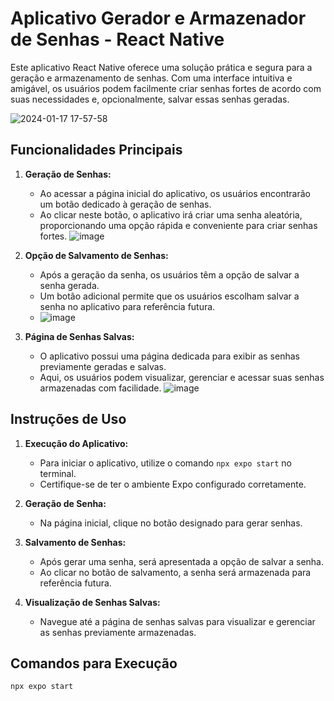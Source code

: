 # Aplicativo Gerador e Armazenador de Senhas - React Native

Este aplicativo React Native oferece uma solução prática e segura para a geração e armazenamento de senhas. Com uma interface intuitiva e amigável, os usuários podem facilmente criar senhas fortes de acordo com suas necessidades e, opcionalmente, salvar essas senhas geradas.

![2024-01-17 17-57-58](https://github.com/fernandacorreasz/fernandacorreasz-password-generator-and-manager/assets/81102579/fe9f3c13-45e8-4b3c-bada-e50c4fee57cc)

## Funcionalidades Principais

1. **Geração de Senhas:**
   - Ao acessar a página inicial do aplicativo, os usuários encontrarão um botão dedicado à geração de senhas.
   - Ao clicar neste botão, o aplicativo irá criar uma senha aleatória, proporcionando uma opção rápida e conveniente para criar senhas fortes.
![image](https://github.com/fernandacorreasz/fernandacorreasz-password-generator-and-manager/assets/81102579/ded9a668-9395-4e53-8738-a8256624b7fc)



2. **Opção de Salvamento de Senhas:**
   - Após a geração da senha, os usuários têm a opção de salvar a senha gerada.
   - Um botão adicional permite que os usuários escolham salvar a senha no aplicativo para referência futura.
   - ![image](https://github.com/fernandacorreasz/fernandacorreasz-password-generator-and-manager/assets/81102579/81ea0946-bba4-43c6-a3fa-01dc60f8a896)


3. **Página de Senhas Salvas:**
   - O aplicativo possui uma página dedicada para exibir as senhas previamente geradas e salvas.
   - Aqui, os usuários podem visualizar, gerenciar e acessar suas senhas armazenadas com facilidade.
![image](https://github.com/fernandacorreasz/fernandacorreasz-password-generator-and-manager/assets/81102579/31f6ea97-f524-40ce-8fdc-f8a3fcfd3f45)

## Instruções de Uso

1. **Execução do Aplicativo:**
   - Para iniciar o aplicativo, utilize o comando `npx expo start` no terminal.
   - Certifique-se de ter o ambiente Expo configurado corretamente.

2. **Geração de Senha:**
   - Na página inicial, clique no botão designado para gerar senhas.

3. **Salvamento de Senhas:**
   - Após gerar uma senha, será apresentada a opção de salvar a senha.
   - Ao clicar no botão de salvamento, a senha será armazenada para referência futura.

4. **Visualização de Senhas Salvas:**
   - Navegue até a página de senhas salvas para visualizar e gerenciar as senhas previamente armazenadas.

## Comandos para Execução

```bash
npx expo start
